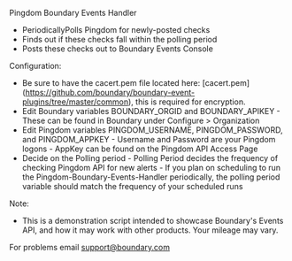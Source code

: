 Pingdom Boundary Events Handler

- PeriodicallyPolls Pingdom for newly-posted checks
- Finds out if these checks fall within the polling period
- Posts these checks out to Boundary Events Console

Configuration:
- Be sure to have the cacert.pem file located here: [cacert.pem] (https://github.com/boundary/boundary-event-plugins/tree/master/common), this is required for encryption.
- Edit Boundary variables BOUNDARY_ORGID and BOUNDARY_APIKEY
      - These can be found in Boundary under Configure > Organization
- Edit Pingdom variables PINGDOM_USERNAME, PINGDOM_PASSWORD, and PINGDOM_APPKEY
      - Username and Password are your Pingdom logons
      - AppKey can be found on the Pingdom API Access Page
- Decide on the Polling period
      - Polling Period decides the frequency of checking Pingdom API for new alerts
      - If you plan on scheduling to run the Pingdom-Boundary-Events-Handler periodically, the polling period variable should match the frequency of your scheduled runs

Note:
- This is a demonstration script intended to showcase Boundary's Events API, and how it may work with other products. Your mileage may vary.

For problems email support@boundary.com
     
